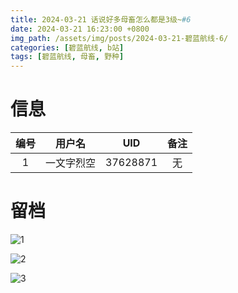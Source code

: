 ```yaml
---
title: 2024-03-21 话说好多母畜怎么都是3级~#6
date: 2024-03-21 16:23:00 +0800
img_path: /assets/img/posts/2024-03-21-碧蓝航线-6/
categories: [碧蓝航线, b站]
tags: [碧蓝航线, 母畜, 野种]
---
```


# 信息

| 编号 |   用户名   |   UID    | 备注 |
| :--: | :--------: | :------: | :--: |
|  1   | 一文字烈空 | 37628871 |  无  |

# 留档

![1](1.jpg)

![2](2.jpg)

![3](3.jpg)